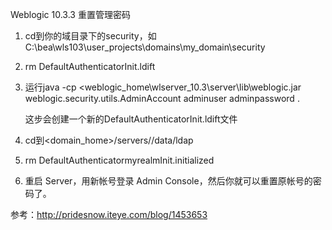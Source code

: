 Weblogic 10.3.3 重置管理密码

1. cd到你的域目录下的security，如C:\bea\wls103\user_projects\domains\my_domain\security

2. rm DefaultAuthenticatorInit.ldift

3. 运行java -cp <weblogic_home\wlserver_10.3\server\lib\weblogic.jar weblogic.security.utils.AdminAccount adminuser adminpassword .

   这步会创建一个新的DefaultAuthenticatorInit.ldift文件

4. cd到<domain_home>/servers/<AdminServer>/data/ldap

5. rm DefaultAuthenticatormyrealmInit.initialized

6. 重启 Server，用新帐号登录 Admin Console，然后你就可以重置原帐号的密码了。

 

参考：http://pridesnow.iteye.com/blog/1453653


